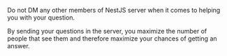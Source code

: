 Do not DM any other members of NestJS server when it comes to helping you with your question.

By sending your questions in the server, you maximize the number of people that see them and therefore maximize your chances of getting an answer.
